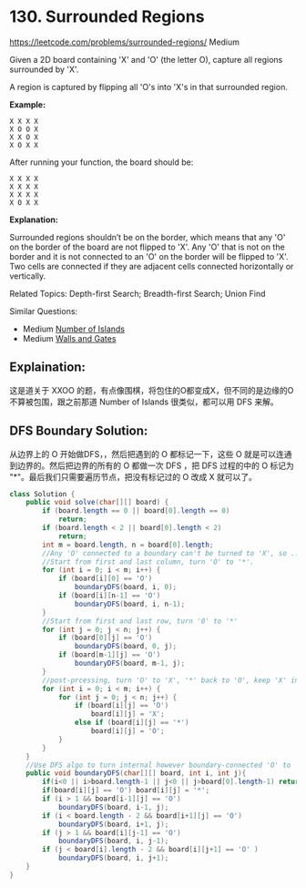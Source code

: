 # 130. Surrounded Regions
<https://leetcode.com/problems/surrounded-regions/>
Medium

Given a 2D board containing 'X' and 'O' (the letter O), capture all regions surrounded by 'X'.

A region is captured by flipping all 'O's into 'X's in that surrounded region.

**Example:**

    X X X X
    X O O X
    X X O X
    X O X X

After running your function, the board should be:

    X X X X
    X X X X
    X X X X
    X O X X

**Explanation:**

Surrounded regions shouldn’t be on the border, which means that any 'O' on the border of the board are not flipped to 'X'. Any 'O' that is not on the border and it is not connected to an 'O' on the border will be flipped to 'X'. Two cells are connected if they are adjacent cells connected horizontally or vertically.

Related Topics: Depth-first Search; Breadth-first Search; Union Find

Similar Questions: 
* Medium [Number of Islands](https://leetcode.com/problems/number-of-islands/)
* Medium [Walls and Gates](https://leetcode.com/problems/walls-and-gates/)



## Explaination: 
这是道关于 XXOO 的题，有点像围棋，将包住的O都变成X，但不同的是边缘的O不算被包围，跟之前那道 Number of Islands 很类似，都可以用 DFS 来解。


## DFS Boundary Solution: 
从边界上的 O 开始做DFS，，然后把遇到的 O 都标记一下，这些 O 就是可以连通到边界的。然后把边界的所有的 O 都做一次 DFS ，把 DFS 过程的中的 O 标记为 "*"。最后我们只需要遍历节点，把没有标记过的 O 改成 X 就可以了。
```java
class Solution {
    public void solve(char[][] board) {
        if (board.length == 0 || board[0].length == 0)
            return;
        if (board.length < 2 || board[0].length < 2)
            return;
        int m = board.length, n = board[0].length;
        //Any 'O' connected to a boundary can't be turned to 'X', so ...
        //Start from first and last column, turn 'O' to '*'.
        for (int i = 0; i < m; i++) {
            if (board[i][0] == 'O')
                boundaryDFS(board, i, 0);
            if (board[i][n-1] == 'O')
                boundaryDFS(board, i, n-1);	
        }
        //Start from first and last row, turn '0' to '*'
        for (int j = 0; j < n; j++) {
            if (board[0][j] == 'O')
                boundaryDFS(board, 0, j);
            if (board[m-1][j] == 'O')
                boundaryDFS(board, m-1, j);	
        }
        //post-prcessing, turn 'O' to 'X', '*' back to 'O', keep 'X' intact.
        for (int i = 0; i < m; i++) {
            for (int j = 0; j < n; j++) {
                if (board[i][j] == 'O')
                    board[i][j] = 'X';
                else if (board[i][j] == '*')
                    board[i][j] = 'O';
            }
        }
    }
    //Use DFS algo to turn internal however boundary-connected 'O' to '*';
    public void boundaryDFS(char[][] board, int i, int j){
        if(i<0 || i>board.length-1 || j<0 || j>board[0].length-1) return;
        if(board[i][j] == 'O') board[i][j] = '*';
        if (i > 1 && board[i-1][j] == 'O')
            boundaryDFS(board, i-1, j);
        if (i < board.length - 2 && board[i+1][j] == 'O')
            boundaryDFS(board, i+1, j);
        if (j > 1 && board[i][j-1] == 'O')
            boundaryDFS(board, i, j-1);
        if (j < board[i].length - 2 && board[i][j+1] == 'O' )
            boundaryDFS(board, i, j+1);
    }
}
```